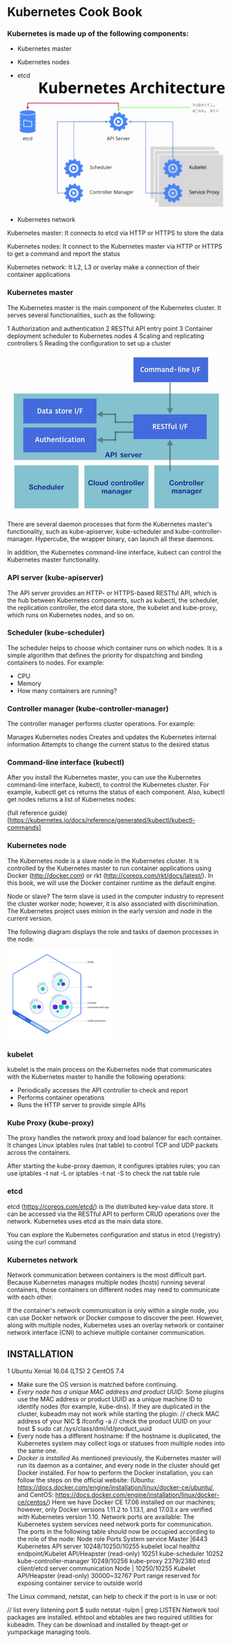 # Kubernetes Cook Book 
### Kubernetes is made up of the following components:

- Kubernetes master 

- Kubernetes nodes

- etcd
![alt text](https://github.com/Aslamlatheef/Kubernetes/blob/master/Images/kubernetes-architecture.png)
- Kubernetes network

Kubernetes master: It connects to etcd via HTTP or HTTPS to store the data

Kubernetes nodes: It connect to the Kubernetes master via HTTP or HTTPS to get a command and report the status

Kubernetes network: It L2, L3 or overlay make a connection of their container applications

### Kubernetes master
The Kubernetes master is the main component of the Kubernetes cluster. It serves several functionalities, such as the following:

1 Authorization and authentication
2 RESTful API entry point
3 Container deployment scheduler to Kubernetes nodes
4 Scaling and replicating controllers
5 Reading the configuration to set up a cluster

![alt text](https://github.com/Aslamlatheef/Kubernetes/blob/master/Images/d05d8b65-158f-4a4b-8a4c-b9cf00ef1133.jpg)


There are several daemon processes that form the Kubernetes master's functionality, such as kube-apiserver, kube-scheduler and kube-controller-manager. Hypercube, the wrapper binary, can launch all these daemons.

In addition, the Kubernetes command-line interface, kubect can control the Kubernetes master functionality.

### API server (kube-apiserver)
The API server provides an HTTP- or HTTPS-based RESTful API, which is the hub between Kubernetes components, such as kubectl, the scheduler, the replication controller, the etcd data store, the kubelet and kube-proxy, which runs on Kubernetes nodes, and so on.

### Scheduler (kube-scheduler)
The scheduler helps to choose which container runs on which nodes. It is a simple algorithm that defines the priority for dispatching and binding containers to nodes. For example:

- CPU
- Memory
- How many containers are running?

### Controller manager (kube-controller-manager)
The controller manager performs cluster operations. For example:

Manages Kubernetes nodes
Creates and updates the Kubernetes internal information
Attempts to change the current status to the desired status

### Command-line interface (kubectl)
After you install the Kubernetes master, you can use the Kubernetes command-line interface, kubectl, to control the Kubernetes cluster. For example, kubectl get cs returns the status of each component. Also, kubectl get nodes returns a list of Kubernetes nodes:

(full reference guide)[https://kubernetes.io/docs/reference/generated/kubectl/kubectl-commands] 

### Kubernetes node
The Kubernetes node is a slave node in the Kubernetes cluster. It is controlled by the Kubernetes master to run container applications using Docker (http://docker.com) or rkt (http://coreos.com/rkt/docs/latest/). In this book, we will use the Docker container runtime as the default engine.

Node or slave?
The term slave is used in the computer industry to represent the cluster worker node; however, it is also associated with discrimination. The Kubernetes project uses minion in the early version and node in the current version.

The following diagram displays the role and tasks of daemon processes in the node:

![alt text](https://github.com/Aslamlatheef/Kubernetes/blob/master/Images/images.png)

### kubelet
kubelet is the main process on the Kubernetes node that communicates with the Kubernetes master to handle the following operations:

- Periodically accesses the API controller to check and report
- Performs container operations
- Runs the HTTP server to provide simple APIs

### Kube Proxy (kube-proxy)
The proxy handles the network proxy and load balancer for each container. It changes Linux iptables rules (nat table) to control TCP and UDP packets across the containers.

After starting the kube-proxy daemon, it configures iptables rules; you can use iptables -t nat -L or iptables -t nat -S to check the nat table rule

### etcd
etcd (https://coreos.com/etcd/) is the distributed key-value data store. It can be accessed via the RESTful API to perform CRUD operations over the network. Kubernetes uses etcd as the main data store.

You can explore the Kubernetes configuration and status in etcd (/registry) using the curl command

### Kubernetes network
Network communication between containers is the most difficult part. Because Kubernetes manages multiple nodes (hosts) running several containers, those containers on different nodes may need to communicate with each other.

If the container's network communication is only within a single node, you can use Docker network or Docker compose to discover the peer. However, along with multiple nodes, Kubernetes uses an overlay network or container network interface (CNI) to achieve multiple container communication.

 ## INSTALLATION
1 Ubuntu Xenial 16.04 (LTS)
2 CentOS 7.4
- Make sure the OS version is matched before continuing. 
- *Every node has a unique MAC address and product UUID*: Some plugins use the MAC address or product UUID as a unique machine ID to identify nodes (for example, kube-dns). If they are duplicated in the cluster, kubeadm may not work while starting the plugin:
// check MAC address of your NIC
$ ifconfig -a
// check the product UUID on your host
$ sudo cat /sys/class/dmi/id/product_uuid
- Every node has a different hostname: If the hostname is duplicated, the Kubernetes system may collect logs or statuses from multiple nodes into the same one.
- *Docker is installed* As mentioned previously, the Kubernetes master will run its daemon as a container, and every node in the cluster should get Docker installed. For how to perform the Docker installation, you can follow the steps on the official website: (Ubuntu: https://docs.docker.com/engine/installation/linux/docker-ce/ubuntu/, and CentOS: https://docs.docker.com/engine/installation/linux/docker-ce/centos/) Here we have Docker CE 17.06 installed on our machines; however, only Docker versions 1.11.2 to 1.13.1, and 17.03.x are verified with Kubernetes version 1.10.
Network ports are available: The Kubernetes system services need network ports for communication. The ports in the following table should now be occupied according to the role of the node:
Node role	Ports	System service
Master	|6443	Kubernetes API server
10248/10250/10255	kubelet local healthz endpoint/Kubelet API/Heapster (read-only)
10251	kube-scheduler
10252	kube-controller-manager
10249/10256	kube-proxy
2379/2380	etcd client/etcd server communication
Node	| 10250/10255	Kubelet API/Heapster (read-only)
30000~32767	Port range reserved for exposing container service to outside world

The Linux command, netstat, can help to check if the port is in use or not:

// list every listening port
$ sudo netstat -tulpn | grep LISTEN
Network tool packages are installed. ethtool and ebtables are two required utilities for kubeadm. They can be download and installed by theapt-get or yumpackage managing tools.
